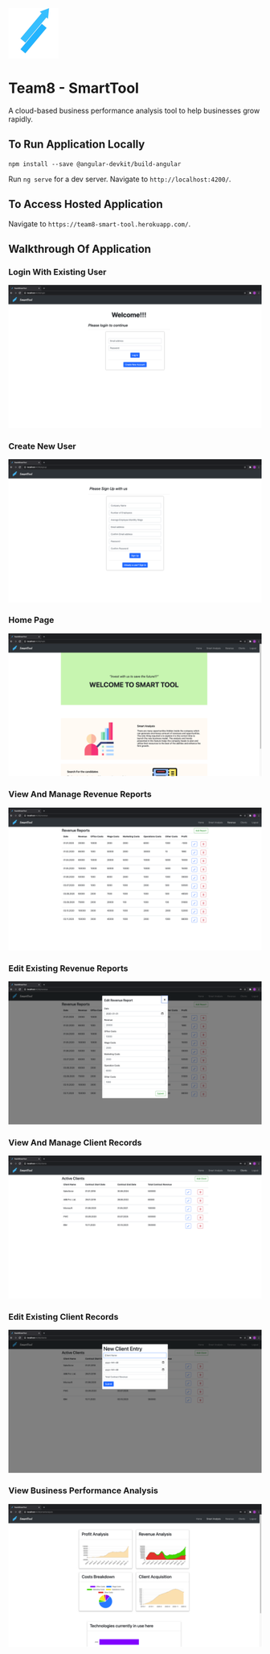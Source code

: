 ![Logo](/assets/smarttool_logo_small.png)
# Team8 - SmartTool
A cloud-based business performance analysis tool to help businesses grow rapidly.

## To Run Application Locally

```
npm install --save @angular-devkit/build-angular
```

Run `ng serve` for a dev server. Navigate to `http://localhost:4200/`.

## To Access Hosted Application
Navigate to `https://team8-smart-tool.herokuapp.com/`.

## Walkthrough Of Application

### Login With Existing User
![1](/assets/readme/1.png)

### Create New User
![2](/assets/readme/2.png)

### Home Page
![3](/assets/readme/3.png)

### View And Manage Revenue Reports
![4](/assets/readme/4.png)

### Edit Existing Revenue Reports
![4a](/assets/readme/4a.png)

### View And Manage Client Records
![5](/assets/readme/5.png)

### Edit Existing Client Records
![5a](/assets/readme/5a.png)

### View Business Performance Analysis
![6](/assets/readme/6.png)
